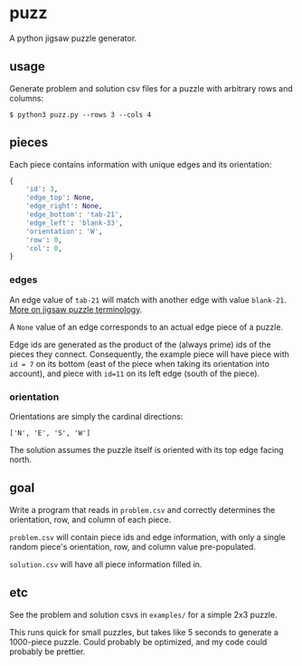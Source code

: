 # puzz

A python jigsaw puzzle generator.

## usage

Generate problem and solution csv files for a puzzle with arbitrary rows and columns:

```
$ python3 puzz.py --rows 3 --cols 4
```

## pieces

Each piece contains information with unique edges and its orientation:

```python
{
    'id': 3,
    'edge_top': None,
    'edge_right': None,
    'edge_bottom': 'tab-21',
    'edge_left': 'blank-33',
    'orientation': 'W',
    'row': 0,
    'col': 0,
}
```

### edges

An edge value of `tab-21` will match with another edge with value `blank-21`. [More on jigsaw puzzle terminology](https://english.stackexchange.com/a/47672).

A `None` value of an edge corresponds to an actual edge piece of a puzzle.

Edge ids are generated as the product of the (always prime) ids of the pieces they connect. Consequently, the example piece will have piece with `id = 7` on its bottom (east of the piece when taking its orientation into account), and piece with `id=11` on its left edge (south of the piece).

### orientation

Orientations are simply the cardinal directions:

```
['N', 'E', 'S', 'W']
```

The solution assumes the puzzle itself is oriented with its top edge facing north.

## goal

Write a program that reads in `problem.csv` and correctly determines the orientation, row, and column of each piece.

`problem.csv` will contain piece ids and edge information, with only a single random piece's orientation, row, and column value pre-populated.

`solution.csv` will have all piece information filled in.

## etc

See the problem and solution csvs in `examples/` for a simple 2x3 puzzle.

This runs quick for small puzzles, but takes like 5 seconds to generate a 1000-piece puzzle. Could probably be optimized, and my code could probably be prettier.
